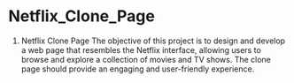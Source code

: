 # Netflix_Clone_Page
1. Netflix Clone Page The objective of this project is to design and develop a web page that resembles the Netflix interface, allowing users to browse and explore a collection of movies and TV shows. The clone page should provide an engaging and user-friendly experience.
